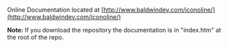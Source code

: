 Online Documentation located at [http://www.baldwindev.com/iconoline/](http://www.baldwindev.com/iconoline/)

**Note:** If you download the repository the documentation is in "index.htm" at the root of the repo.